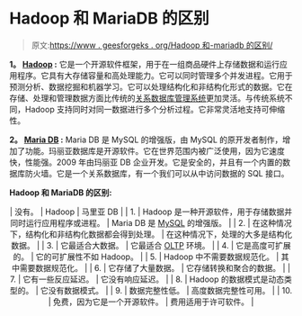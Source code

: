 # Hadoop 和 MariaDB 的区别

> 原文:[https://www . geesforgeks . org/Hadoop 和-mariadb 的区别/](https://www.geeksforgeeks.org/difference-between-hadoop-and-mariadb/)

**1。 [Hadoop](https://www.geeksforgeeks.org/hadoop-an-introduction/) :**
它是一个开源软件框架，用于在一组商品硬件上存储数据和运行应用程序。它具有大存储容量和高处理能力。它可以同时管理多个并发进程。它用于预测分析、数据挖掘和机器学习。它可以处理结构化和非结构化形式的数据。它在存储、处理和管理数据方面比传统的[关系数据库管理系统](https://www.geeksforgeeks.org/rdbms-architecture/)更加灵活。与传统系统不同，Hadoop 支持同时对同一数据进行多个分析过程。它非常灵活地支持可伸缩性。

**2。 [Maria DB](https://www.geeksforgeeks.org/introduction-of-mariadb/) :**
Maria DB 是 MySQL 的增强版，由 MySQL 的原开发者制作，增加了功能。玛丽亚数据库是开源软件。它在世界范围内被广泛使用，因为它速度快，性能强。2009 年由玛丽亚 DB 企业开发。它是安全的，并且有一个内置的数据库防火墙。它是一个关系数据库，有一个我们可以从中访问数据的 SQL 接口。

**Hadoop 和 MariaDB 的区别:**

<center>

| 没有。 | Hadoop | 马里亚 DB |
| 1. | Hadoop 是一种开源软件，用于存储数据并同时运行应用程序或进程。 | Maria DB 是 [MySQL](https://www.geeksforgeeks.org/sql-tutorial/#mysql) 的增强版。 |
| 2. | 在这种情况下，结构化和非结构化数据都会得到处理。 | 在这种情况下，处理的大多是结构化数据。 |
| 3. | 它最适合大数据。 | 它最适合 [OLTP](https://www.geeksforgeeks.org/on-line-transaction-processing-oltp-system-in-dbms/) 环境。 |
| 4. | 它是高度可扩展的。 | 它的可扩展性不如 Hadoop。 |
| 5. | Hadoop 中不需要数据规范化。 | 其中需要数据规范化。 |
| 6. | 它存储了大量数据。 | 它存储转换和聚合的数据。 |
| 7. | 它有一些反应延迟。 | 它没有响应延迟。 |
| 8. | Hadoop 的数据模式是动态类型的。 | 它没有数据模式。 |
| 9. | 数据完整性低。 | 高度数据完整性可用。 |
| 10. | 免费，因为它是一个开源软件。 | 费用适用于许可软件。 |

</center>